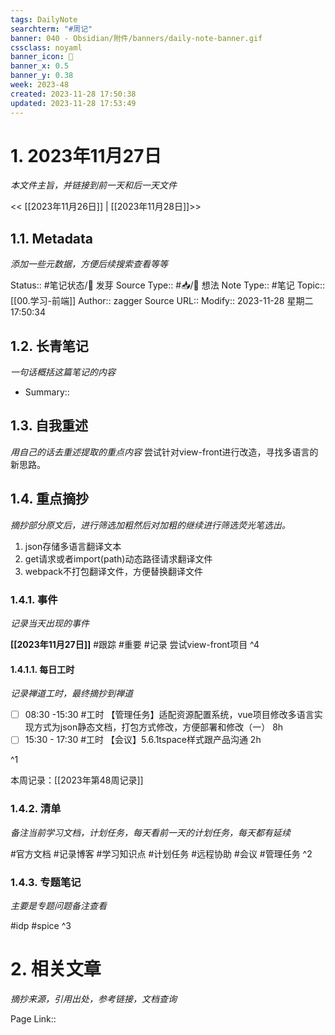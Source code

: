 ```yaml
---
tags: DailyNote
searchterm: "#周记"
banner: 040 - Obsidian/附件/banners/daily-note-banner.gif
cssclass: noyaml
banner_icon: 💌
banner_x: 0.5
banner_y: 0.38
week: 2023-48
created: 2023-11-28 17:50:38
updated: 2023-11-28 17:53:49
---
```


# 1. 2023年11月27日

_本文件主旨，并链接到前一天和后一天文件_

<< [[2023年11月26日]] | [[2023年11月28日]]>>

## 1.1. Metadata

_添加一些元数据，方便后续搜索查看等等_

Status:: #笔记状态/🌱 发芽
Source Type:: #📥/💭 想法 
Note Type:: #笔记
Topic:: [[00.学习-前端]]
Author:: zagger
Source URL::
Modify:: 2023-11-28 星期二 17:50:34

## 1.2. 长青笔记

_一句话概括这篇笔记的内容_

- Summary::

## 1.3. 自我重述

_用自己的话去重述提取的重点内容_
尝试针对view-front进行改造，寻找多语言的新思路。
## 1.4. 重点摘抄

_摘抄部分原文后，进行筛选加粗然后对加粗的继续进行筛选荧光笔选出。_
1. json存储多语言翻译文本
2. get请求或者import(path)动态路径请求翻译文件
3. webpack不打包翻译文件，方便替换翻译文件
### 1.4.1. 事件

_记录当天出现的事件_

**[[2023年11月27日]]** 
#跟踪 
#重要 
#记录 尝试view-front项目
^4
#### 1.4.1.1. 每日工时

_记录禅道工时，最终摘抄到禅道_

- [ ] 08:30 -15:30 #工时  【管理任务】适配资源配置系统，vue项目修改多语言实现方式为json静态文档，打包方式修改，方便部署和修改（一） 8h
- [ ] 15:30 - 17:30 #工时  【会议】5.6.1tspace样式跟产品沟通 2h

^1

本周记录：[[2023年第48周记录]]

### 1.4.2. 清单

_备注当前学习文档，计划任务，每天看前一天的计划任务，每天都有延续_

#官方文档 
#记录博客
#学习知识点
#计划任务
#远程协助
#会议 
#管理任务
^2

### 1.4.3. 专题笔记

_主要是专题问题备注查看_

#idp
#spice
^3

# 2. 相关文章

_摘抄来源，引用出处，参考链接，文档查询_

Page Link::

